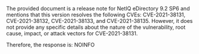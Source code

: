 The provided document is a release note for NetIQ eDirectory 9.2 SP6 and mentions that this version resolves the following CVEs: CVE-2021-38131, CVE-2021-38132, CVE-2021-38133, and CVE-2021-38135. However, it does not provide any specific details about the nature of the vulnerability, root cause, impact, or attack vectors for CVE-2021-38131.

Therefore, the response is:
NOINFO